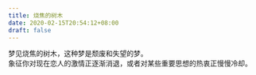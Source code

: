 ```yaml
---
title: 烧焦的树木
date: 2020-02-15T20:54:12+08:00
draft: false
---
```


梦见烧焦的树木，这种梦是颓废和失望的梦。<br>
象征你对现在恋人的激情正逐渐消退，或者对某些重要思想的热衷正慢慢冷却。<br>
